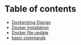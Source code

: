 # Table of contents

* [Dockerizing Django](README.md)
* [Docker Installation](docker-installation.md)
* [Docker file update](docker-file-update.md)
* [basic commands](basic-commands.md)
